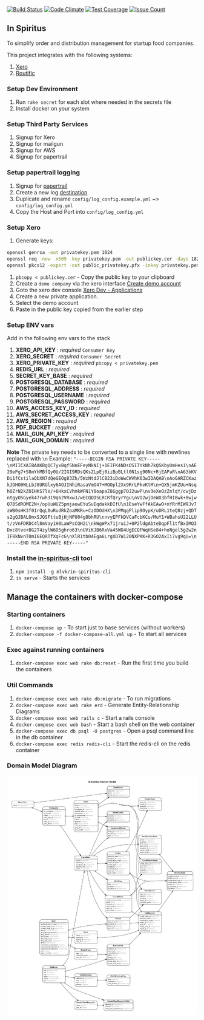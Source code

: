 [![Build Status](https://travis-ci.org/mlvk/in-spiritus.svg?branch=master)](https://travis-ci.org/mlvk/in-spiritus)
[![Code Climate](https://codeclimate.com/github/mlvk/in-spiritus/badges/gpa.svg)](https://codeclimate.com/github/mlvk/in-spiritus)
[![Test Coverage](https://codeclimate.com/github/mlvk/in-spiritus/badges/coverage.svg)](https://codeclimate.com/github/mlvk/in-spiritus/coverage)
[![Issue Count](https://codeclimate.com/github/mlvk/in-spiritus/badges/issue_count.svg)](https://codeclimate.com/github/mlvk/in-spiritus)
## In Spiritus
To simplify order and distribution management for startup food companies.

This project integrates with the following systems:

1. [Xero](https://www.xero.com)
1. [Routific](https://routific.com)

### Setup Dev Environment
1. Run `rake secret` for each slot where needed in the secrets file
1. Install docker on your system

### Setup Third Party Services
1. Signup for Xero
1. Signup for mailgun
1. Signup for AWS
1. Signup for papertrail

### Setup papertrail logging
1. Signup for [papertrail](https://papertrailapp.com)
1. Create a new log [destination](https://papertrailapp.com/account/destinations)
1. Duplicate and rename `config/log_config.example.yml` ~> `config/log_config.yml`
1. Copy the Host and Port into `config/log_config.yml`

### Setup Xero
1. Generate keys:
  ```bash
  openssl genrsa -out privatekey.pem 1024
  openssl req -new -x509 -key privatekey.pem -out publickey.cer -days 1825
  openssl pkcs12 -export -out public_privatekey.pfx -inkey privatekey.pem -in publickey.cer
  ```
1. `pbcopy < publickey.cer` - Copy the public key to your clipboard
1. Create a `demo company` via the xero interface [Create demo account](https://my.xero.com/!xkcD/Dashboard)
1. Goto the xero dev console [Xero Dev - Applications](https://app.xero.com/Application/List)
1. Create a new private application.
1. Select the demo account
1. Paste in the public key copied from the earlier step

### Setup ENV vars
Add in the following env vars to the stack
1. __XERO_API_KEY__           : *required* `Consumer Key`
1. __XERO_SECRET__            : *required* `Consumer Secret`
1. __XERO_PRIVATE_KEY__       : *required* `pbcopy < privatekey.pem`
1. __REDIS_URL__              : *required*
1. __SECRET_KEY_BASE__        : *required*
1. __POSTGRESQL_DATABASE__    : *required*
1. __POSTGRESQL_ADDRESS__     : *required*
1. __POSTGRESQL_USERNAME__    : *required*
1. __POSTGRESQL_PASSWORD__    : *required*
1. __AWS_ACCESS_KEY_ID__      : *required*
1. __AWS_SECRET_ACCESS_KEY__  : *required*
1. __AWS_REGION__             : *required*
1. __PDF_BUCKET__             : *required*
1. __MAIL_GUN_API_KEY__       : *required*
1. __MAIL_GUN_DOMAIN__        : *required*

**Note** The private key needs to be converted to a single line with newlines replaced with `\n`
Example: `"-----BEGIN RSA PRIVATE KEY-----\nMIICXAIBAAKBgQC7yxBqf5NnEFeyNkNIj+1EIFK4NDsOSITYkNh7kQSKbyUmHes1\nAE29ePg7+S8mYhMBfQy0U/2IGI9RDsQKsZLpEj0iiBpBLtl0N1sg90Nc+RjEAPaR\nA63bKVDi1fCstilaQbXN7dQeGEOg83Zh/5WzNtdJlC823iDoWwCWVhK63wIDAQAB\nAoGARZCKazkJDHO0WLLbJ8URGlxy6AOJINhiRasaVmO47+MOOpl2Xx9RrLPkvKtM\n+QX5jmKZUu+NsqhOZrN2kZOIHKS7lV/+6HkxCVhmkWFN1Y0oapaZ8Gggp7OJ2uwP\nv3eXeOzZnlqY/cwjDzntgyO5Gyek47rwh319q62VRxwJ/wECQQD5LRCRfQryrYgu\nVO2wjOeWX3bfHI8wk+8wjwQ7BSdROME2N+/opUuWUZ5pmjaowEYuSuEqdakkDIfU\n1EseYwFfAkEAwO+nYRrMIW9Jv7zWB0sHK3f01rQqL0uRudRkZoaMKRu+CzODOdHX\n3PMqgPlip9OypK/uDRL1teQ8zj+QDTs2gQJBALOmxSJQSFttuBjHjNPU04g8bhRU\nnvyEPFkDVCaFcbKCu/MuY1+WBahsU22LLUt/zVnFDRDC4l8mVayiH0LaWPsCQH2i\nkWgWPx71jruiJ+0P2ldgAbteDqpFl1tfBxIMQ3Dxc8tve+BG2T4zylW6D5ghro63\nUViKJB6RxVa45WD4UgECQFWqHSe84+hoNgel5gZw2nIF8kNvnT0mI6EQRTfXqFcG\nXlR1tb04Ega6LrgXD7W120NXPKK+R3GO2AxIi7vg9qU=\n-----END RSA PRIVATE KEY-----"`

### Install the [in-spiritus-cli](https://github.com/mlvk/in-spiritus-cli) tool
1. `npm install -g mlvk/in-spiritus-cli`
1. `is serve` - Starts the services

## Manage the containers with docker-compose
### Starting containers
1. `docker-compose up` - To start just to base services (without workers)
1. `docker-compose -f docker-compose-all.yml up` - To start all services

### Exec against running containers
1. `docker-compose exec web rake db:reset` - Run the first time you build the containers

### Util Commands
1. `docker-compose exec web rake db:migrate` - To run migrations
1. `docker-compose exec web rake erd` - Generate Entity-Relationship Diagrams
1. `docker-compose exec web rails c` - Start a rails console
1. `docker-compose exec web bash` - Start a bash shell on the web container
1. `docker-compose exec db psql -U postgres` - Open a psql command line in the db container
1. `docker-compose exec redis redis-cli` - Start the redis-cli on the redis container

### Domain Model Diagram
![alt tag](https://github.com/brancusi/in-spiritus/blob/master/erd.png)
